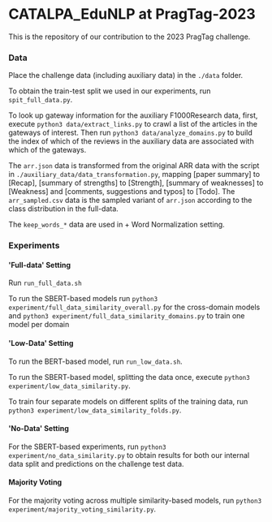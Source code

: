 # CATALPA_EduNLP at PragTag-2023

This is the repository of our contribution to the 2023 PragTag challenge.

### Data

Place the challenge data (including auxiliary data) in the `./data` folder.

To obtain the train-test split we used in our experiments, run `spit_full_data.py`.

To look up gateway information for the auxiliary F1000Research data, first, execute `python3 data/extract_links.py` to crawl a list of the articles in the gateways of interest.
Then run `python3 data/analyze_domains.py` to build the index of which of the reviews in the auxiliary data are associated with which of the gateways.

The `arr.json` data is transformed from the original ARR data with the script in `./auxiliary_data/data_transformation.py`, mapping [paper summary] to [Recap], [summary of strengths] to [Strength], [summary of weaknesses] to [Weakness] and [comments, suggestions and typos] to [Todo]. The `arr_sampled.csv` data is the sampled variant of `arr.json` according to the class distribution in the full-data.

The `keep_words_*` data are used in + Word Normalization setting.

### Experiments

#### 'Full-data' Setting

Run `run_full_data.sh`

To run the SBERT-based models run `python3 experiment/full_data_similarity_overall.py` for the cross-domain models and `python3 experiment/full_data_similarity_domains.py` to train one model per domain

#### 'Low-Data' Setting

To run the BERT-based model, run `run_low_data.sh`.

To run the SBERT-based model, splitting the data once, execute `python3 experiment/low_data_similarity.py`.

To train four separate models on different splits of the training data, run `python3 experiment/low_data_similarity_folds.py`.

#### 'No-Data' Setting

For the SBERT-based experiments, run `python3 experiment/no_data_similarity.py` to obtain results for both our internal data split and predictions on the challenge test data.

#### Majority Voting

For the majority voting across multiple similarity-based models, run `python3 experiment/majority_voting_similarity.py`.
